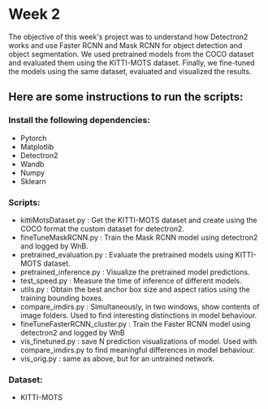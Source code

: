 # Week 2
The objective of this week's project was to understand how Detectron2 works and use Faster RCNN and Mask RCNN for object detection and object segmentation. 
We used pretrained models from the COCO dataset and evaluated them using the KITTI-MOTS dataset. Finally, we fine-tuned the models using the same dataset, 
evaluated and visualized the results.
## Here are some instructions to run the scripts:
### Install the following dependencies:
* Pytorch
* Matplotlib
* Detectron2
* Wandb
* Numpy
* Sklearn
### Scripts:
* kittiMotsDataset.py	: Get the KITTI-MOTS dataset and create using the COCO format the custom dataset for detectron2.
* fineTuneMaskRCNN.py	: Train the Mask RCNN model using detectron2 and logged by WnB.
* pretrained_evaluation.py	: Evaluate the pretrained models using KITTI-MOTS dataset.
* pretrained_inference.py	: Visualize the pretrained model predictions.
* test_speed.py	: Measure the time of inference of different models.
* utils.py	: Obtain the best anchor box size and aspect ratios using the training bounding boxes.
* compare_imdirs.py    : Simultaneously, in two windows, show contents of image folders. Used to find interesting distinctions in model behaviour.
* fineTuneFasterRCNN_cluster.py    : Train the Faster RCNN model using detectron2 and logged by WnB
* vis_finetuned.py    : save N prediction visualizations of model. Used with compare_imdirs.py to find meaningful differences in model behaviour.
* vis_orig.py    : same as above, but for an untrained network.
### Dataset:
* KITTI-MOTS
